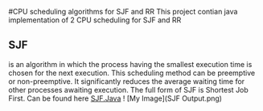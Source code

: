 #CPU scheduling algorithms for SJF and RR
This project contian java implementation of 2 CPU scheduling for SJF and RR

## SJF 
is an algorithm in which the process having the smallest execution time is chosen for the next execution. This scheduling method can be preemptive or non-preemptive. It significantly reduces the average waiting time for other processes awaiting execution. The full form of SJF is Shortest Job First. Can be found here <a href ="https://github.com/mohabahmed20/Os/blob/main/SJF/src/comm/company/Main.java">SJF.Java</a>
! [My Image](SJF Output.png)
